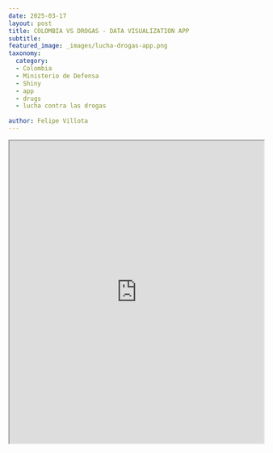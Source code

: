 ```yaml
---
date: 2025-03-17
layout: post
title: COLOMBIA VS DROGAS - DATA VISUALIZATION APP
subtitle: 
featured_image: _images/lucha-drogas-app.png
taxonomy:
  category: 
  - Colombia
  - Ministerio de Defensa
  - Shiny
  - app
  - drugs
  - lucha contra las drogas
 
author: Felipe Villota 
---
```


<iframe src="https://felipevillota.shinyapps.io/lucha-drogas/" width="100%" height="600px"></iframe>